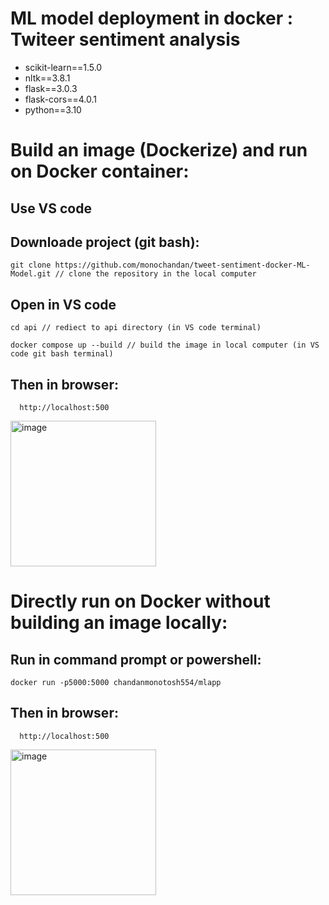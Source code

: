 # ML model deployment in docker : Twiteer sentiment analysis

- scikit-learn==1.5.0
- nltk==3.8.1
- flask==3.0.3 
- flask-cors==4.0.1
- python==3.10

# Build an image (Dockerize) and run on Docker container:

## Use VS code

## Downloade project (git bash):
    
    git clone https://github.com/monochandan/tweet-sentiment-docker-ML-Model.git // clone the repository in the local computer

## Open in VS code

    cd api // rediect to api directory (in VS code terminal)

    docker compose up --build // build the image in local computer (in VS code git bash terminal)

  ## Then in browser:

      http://localhost:500

  <img width="233" alt="image" src="https://github.com/user-attachments/assets/6ef40af8-355f-46a8-9509-8093bd519742">


# Directly run on Docker without building an image locally:


## Run in command prompt or powershell:

    docker run -p5000:5000 chandanmonotosh554/mlapp

## Then in browser:

      http://localhost:500

  <img width="233" alt="image" src="https://github.com/user-attachments/assets/6ef40af8-355f-46a8-9509-8093bd519742">  

  



  
